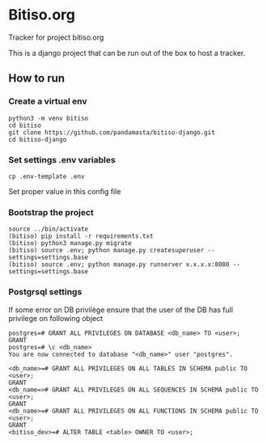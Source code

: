 # Bitiso.org

Tracker for project bitiso.org

This is a django project that can be run out of the box to host a tracker.

## How to run

### Create a virtual env
```
python3 -m venv bitiso 
cd bitiso
git clone https://github.com/pandamasta/bitiso-django.git
cd bitiso-django
```

### Set settings .env variables

```
cp .env-template .env
```

Set proper value in this config file

### Bootstrap the project

```
source ../bin/activate
(bitiso) pip install -r requirements.txt
(bitiso) python3 manage.py migrate
(bitiso) source .env; python manage.py createsuperuser --settings=settings.base
(bitiso) source .env; python manage.py runserver x.x.x.x:8080 --settings=settings.base
```

### Postgrsql settings


If some error on  DB privilège ensure that the user of the DB has full privilege on following object

```
postgres=# GRANT ALL PRIVILEGES ON DATABASE <db_name> TO <user>;
GRANT
postgres=# \c <db_name>
You are now connected to database "<db_name>" user "postgres".

<db_name>=# GRANT ALL PRIVILEGES ON ALL TABLES IN SCHEMA public TO <user>;
GRANT
<db_name=># GRANT ALL PRIVILEGES ON ALL SEQUENCES IN SCHEMA public TO <user>;
GRANT
<db_name>=# GRANT ALL PRIVILEGES ON ALL FUNCTIONS IN SCHEMA public TO <user>;
GRANT
<bitiso_dev>=# ALTER TABLE <table> OWNER TO <user>;
```